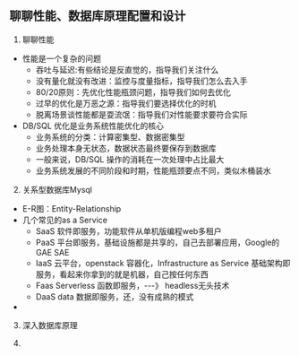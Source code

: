  聊聊性能、数据库原理配置和设计
 ---
 
 1. 聊聊性能
 
 - 性能是一个复杂的问题
    * 吞吐与延迟:有些结论是反直觉的，指导我们关注什么
    * 没有量化就没有改进：监控与度量指标，指导我们怎么去入手
    * 80/20原则：先优化性能瓶颈问题，指导我们如何去优化
    * 过早的优化是万恶之源：指导我们要选择优化的时机
    * 脱离场景谈性能都是耍流氓：指导我们对性能要求要符合实际
 - DB/SQL 优化是业务系统性能优化的核心
    * 业务系统的分类：计算密集型、数据密集型
    * 业务处理本身无状态，数据状态最终要保存到数据库
    * 一般来说，DB/SQL 操作的消耗在一次处理中占比最大
    * 业务系统发展的不同阶段和时期，性能瓶颈要点不同，类似木桶装水 
 
 2. 关系型数据库Mysql
 - E-R图：Entity-Relationship
 - 几个常见的as a Service
   * SaaS 软件即服务，功能软件从单机版编程web多租户
   * PaaS 平台即服务，基础设施都是共享的，自己去部署应用，Google的GAE SAE
   * IaaS 云平台，openstack 容器化，Infrastructure as Service 基础架构即服务，看起来你拿到的就是机器，自己按任何东西
   * Faas Serverless 函数即服务，---》 headless无头技术
   * DaaS data 数据即服务，还，没有成熟的模式
 -   
 3. 深入数据库原理
 
 
 4. 
 
 